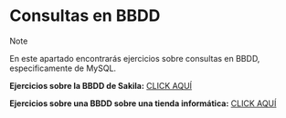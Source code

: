# Consultas en BBDD

> [!NOTE]
> En este apartado encontrarás ejercicios sobre consultas en BBDD, especificamente de MySQL.

**Ejercicios sobre la BBDD de Sakila:** [CLICK AQUÍ](sakila/README.md)

**Ejercicios sobre una BBDD sobre una tienda informática:** [CLICK AQUÍ](computer_shop/README.md)